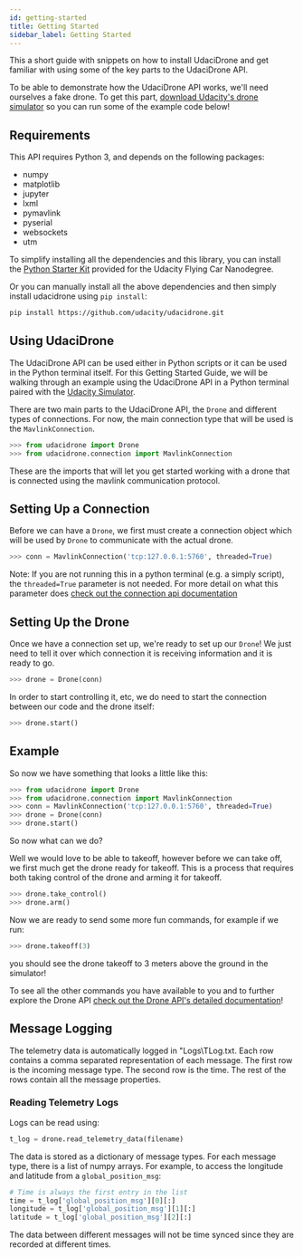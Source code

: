 ```yaml
---
id: getting-started
title: Getting Started
sidebar_label: Getting Started
---
```


This a short guide with snippets on how to install UdaciDrone and get familiar with using some of the key parts to the UdaciDrone API.

To be able to demonstrate how the UdaciDrone API works, we'll need ourselves a fake drone.  To get this part, [download Udacity's drone simulator](https://github.com/udacity/FCND-Simulator-Releases/releases/tag/0.0.1) so you can run some of the example code below!

## Requirements ##

This API requires Python 3, and depends on the following packages:

 - numpy
 - matplotlib
 - jupyter
 - lxml
 - pymavlink
 - pyserial
 - websockets
 - utm

To simplify installing all the dependencies and this library, you can install the [Python Starter Kit](https://github.com/udacity/FCND-Term1-Starter-Kit) provided for the Udacity Flying Car Nanodegree.

Or you can manually install all the above dependencies and then simply install udacidrone using `pip install`:

```sh
pip install https://github.com/udacity/udacidrone.git
```

## Using UdaciDrone ##

The UdaciDrone API can be used either in Python scripts or it can be used in the Python terminal itself.  For this Getting Started Guide, we will be walking through an example using the UdaciDrone API in a Python terminal paired with the [Udacity Simulator](https://github.com/udacity/FCND-Simulator-Releases/releases/tag/0.0.1).

There are two main parts to the UdaciDrone API, the `Drone` and different types of connections.  For now, the main connection type that will be used is the `MavlinkConnection`.

```python
>>> from udacidrone import Drone
>>> from udacidrone.connection import MavlinkConnection
```

These are the imports that will let you get started working with a drone that is connected using the mavlink communication protocol.

## Setting Up a Connection ##

Before we can have a `Drone`, we first must create a connection object which will be used by `Drone` to communicate with the actual drone.

```python
>>> conn = MavlinkConnection('tcp:127.0.0.1:5760', threaded=True)
```

Note: If you are not running this in a python terminal (e.g. a simply script), the `threaded=True` parameter is not needed.  For more detail on what this parameter does [check out the connection api documentation](connection.md)

## Setting Up the Drone ##

Once we have a connection set up, we're ready to set up our `Drone`!  We just need to tell it over which connection it is receiving information and it is ready to go.

```python
>>> drone = Drone(conn)
```

In order to start controlling it, etc, we do need to start the connection between our code and the drone itself:

```python
>>> drone.start()
```


## Example ##

So now we have something that looks a little like this:

```python
>>> from udacidrone import Drone
>>> from udacidrone.connection import MavlinkConnection
>>> conn = MavlinkConnection('tcp:127.0.0.1:5760', threaded=True)
>>> drone = Drone(conn)
>>> drone.start()
```

So now what can we do?

Well we would love to be able to takeoff, however before we can take off, we first much get the drone ready for takeoff.  This is a process that requires both taking control of the drone and arming it for takeoff.

```python
>>> drone.take_control()
>>> drone.arm()
```

Now we are ready to send some more fun commands, for example if we run:

```python
>>> drone.takeoff(3)
```

you should see the drone takeoff to 3 meters above the ground in the simulator!

To see all the other commands you have available to you and to further explore the Drone API [check out the Drone API's detailed documentation](drone.md)!

## Message Logging

The telemetry data is automatically logged in "Logs\TLog.txt. Each row contains a comma separated representation of each message. The first row is the incoming message type. The second row is the time. The rest of the rows contain all the message properties. 

### Reading Telemetry Logs

Logs can be read using:

```python
t_log = drone.read_telemetry_data(filename)
```

The data is stored as a dictionary of message types. For each message type, there is a list of numpy arrays. For example, to access the longitude and latitude from a `global_position_msg`:

```python
# Time is always the first entry in the list
time = t_log['global_position_msg'][0][:]
longitude = t_log['global_position_msg'][1][:]
latitude = t_log['global_position_msg'][2][:]
```

The data between different messages will not be time synced since they are recorded at different times.
